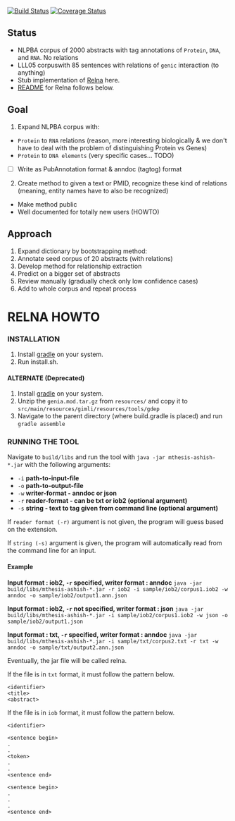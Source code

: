 [![Build Status](https://travis-ci.org/ashishbaghudana/mthesis-ashish.svg)](https://travis-ci.org/ashishbaghudana/mthesis-ashish) [![Coverage Status](https://coveralls.io/repos/ashishbaghudana/mthesis-ashish/badge.svg?branch=develop&service=github)](https://coveralls.io/github/ashishbaghudana/mthesis-ashish?branch=develop)

## Status

* NLPBA corpus of 2000 abstracts with tag annotations of `Protein`, `DNA`, and `RNA`. No relations
* LLL05 corpuswith 85 sentences with relations of `genic` interaction (to anything)
* Stub implementation of [Relna](https://github.com/ashishbaghudana/mthesis-ashish/) here.
* [README](https://github.com/ashishbaghudana/mthesis-ashish/) for Relna follows below.

## Goal

1. Expand NLPBA corpus with:
  * `Protein` to `RNA` relations (reason, more interesting biologically & we don't have to deal with the problem of distinguishing Protein vs Genes)
  * `Protein` to `DNA elements` (very specific cases... TODO)
  * [ ] Write as PubAnnotation format & anndoc (tagtog) format
2. Create method to given a text or PMID, recognize these kind of relations (meaning, entity names have to also be recognized)
  * Make method public
  * Well documented for totally new users (HOWTO)

## Approach

1. Expand dictionary by bootstrapping method:
  1. Annotate seed corpus of 20 abstracts (with relations)
  2. Develop method for relationship extraction
  3. Predict on a bigger set of abstracts
  4. Review manually (gradually check only low confidence cases)
  5. Add to whole corpus and repeat process

# RELNA HOWTO

### INSTALLATION ###

1. Install [gradle](http://gradle.com) on your system.
2. Run install.sh.

#### ALTERNATE (Deprecated)
1. Install [gradle](http://gradle.com) on your system.
2. Unzip the `genia.mod.tar.gz` from `resources/` and copy it to `src/main/resources/gimli/resources/tools/gdep`
3. Navigate to the parent directory (where build.gradle is placed) and run `gradle assemble`

### RUNNING THE TOOL ###

Navigate to `build/libs` and run the tool with `java -jar mthesis-ashish-*.jar` with the following arguments:
* `-i` **path-to-input-file**
* `-o` **path-to-output-file**
* `-w` **writer-format - anndoc or json**
* `-r` **reader-format - can be txt or iob2 (optional argument)**
* `-s` **string - text to tag given from command line (optional argument)**

If `reader format (-r)` argument is not given, the program will guess based on the extension.

If `string (-s)` argument is given, the program will automatically read from the command line for an input.

#### Example ####

**Input format : iob2, `-r` specified, writer format : anndoc**
`java -jar build/libs/mthesis-ashish-*.jar -r iob2 -i sample/iob2/corpus1.iob2 -w anndoc -o sample/iob2/output1.ann.json`

**Input format : iob2, `-r` not specified, writer format : json**
`java -jar build/libs/mthesis-ashish-*.jar -i sample/iob2/corpus1.iob2 -w json -o sample/iob2/output1.json`

**Input format : txt, `-r` specified, writer format : anndoc**
`java -jar build/libs/mthesis-ashish-*.jar -i sample/txt/corpus2.txt -r txt -w anndoc -o sample/txt/output2.ann.json`

Eventually, the jar file will be called relna.

If the file is in `txt` format, it must follow the pattern below.

```text
<identifier>
<title>
<abstract>
```

If the file is in `iob` format, it must follow the pattern below.

```text
<identifier>

<sentence begin>
.
.
<token>
.
.
<sentence end>

<sentence begin>
.
.
.
<sentence end>
```

